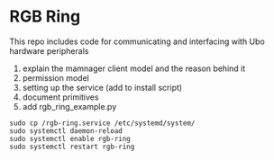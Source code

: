 # RGB Ring
This repo includes code for communicating and interfacing with Ubo hardware peripherals


1) explain the mamnager client model and the reason behind it
2) permission model
3) setting up the service (add to install script)
4) document primitives
5) add rgb_ring_example.py


```
sudo cp /rgb-ring.service /etc/systemd/system/
sudo systemctl daemon-reload
sudo systemctl enable rgb-ring
sudo systemctl restart rgb-ring
```